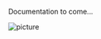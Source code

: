 Documentation to come...

![picture](https://raw.github.com/jeffbelback/creeperbot/master/images/IMAG0597s.jpg)
